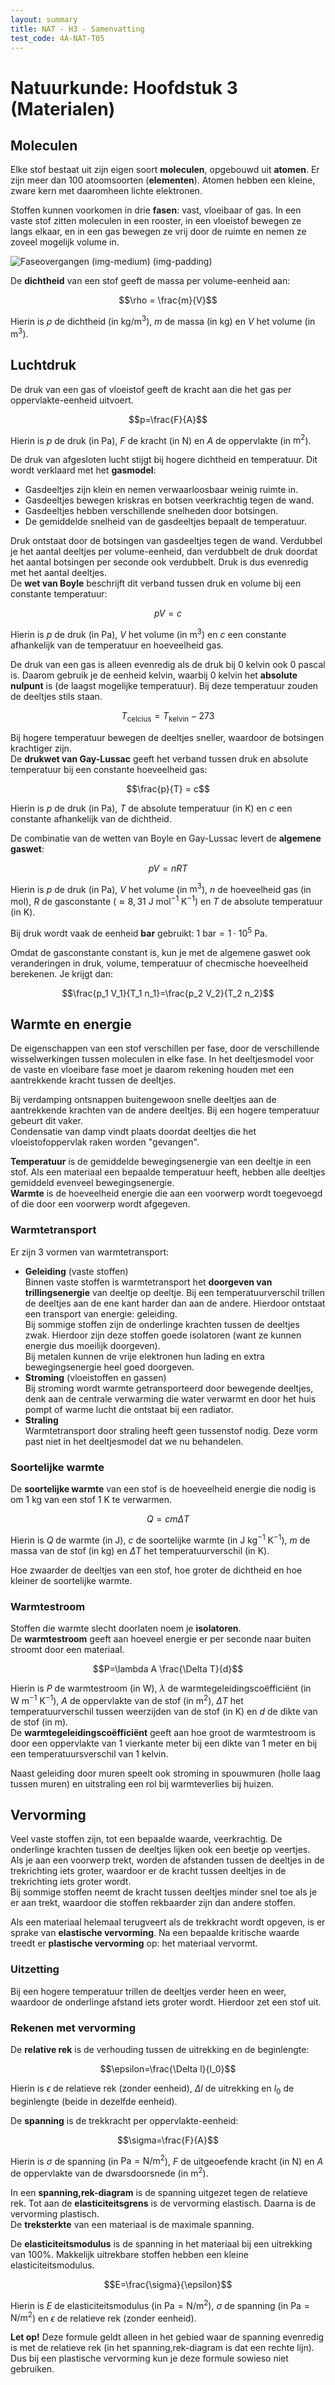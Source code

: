 ```yaml
---
layout: summary
title: NAT - H3 - Samenvatting
test_code: 4A-NAT-T05
---
```


# Natuurkunde: Hoofdstuk 3 (Materialen)

## Moleculen

Elke stof bestaat uit zijn eigen soort **moleculen**, opgebouwd uit **atomen**. Er zijn meer dan 100 atoomsoorten (**elementen**). Atomen hebben een kleine, zware kern met daaromheen lichte elektronen.

Stoffen kunnen voorkomen in drie **fasen**: vast, vloeibaar of gas. In een vaste stof zitten moleculen in een rooster, in een vloeistof bewegen ze langs elkaar, en in een gas bewegen ze vrij door de ruimte en nemen ze zoveel mogelijk volume in.

![Faseovergangen (img-medium) (img-padding)](images/nat_h3_fase.jpg)

De **dichtheid** van een stof geeft de massa per volume-eenheid aan:

$$\rho = \frac{m}{V}$$

Hierin is $\rho$ de dichtheid (in $\text{kg}/\text{m}^3$), $m$ de massa (in $\text{kg}$) en $V$ het volume (in $\text{m}^3$).

## Luchtdruk

De druk van een gas of vloeistof geeft de kracht aan die het gas per oppervlakte-eenheid uitvoert.

$$p=\frac{F}{A}$$

Hierin is $p$ de druk (in $\text{Pa}$), $F$ de kracht (in $\text{N}$) en $A$ de oppervlakte (in $\text{m}^2$).

De druk van afgesloten lucht stijgt bij hogere dichtheid en temperatuur. Dit wordt verklaard met het **gasmodel**:

- Gasdeeltjes zijn klein en nemen verwaarloosbaar weinig ruimte in.
- Gasdeeltjes bewegen kriskras en botsen veerkrachtig tegen de wand.
- Gasdeeltjes hebben verschillende snelheden door botsingen.
- De gemiddelde snelheid van de gasdeeltjes bepaalt de temperatuur.

Druk ontstaat door de botsingen van gasdeeltjes tegen de wand. Verdubbel je het aantal deeltjes per volume-eenheid, dan verdubbelt de druk doordat het aantal botsingen per seconde ook verdubbelt. Druk is dus evenredig met het aantal deeltjes.  
De **wet van Boyle** beschrijft dit verband tussen druk en volume bij een constante temperatuur:

$$pV = c$$

Hierin is $p$ de druk (in $\text{Pa}$), $V$ het volume (in $\text{m}^3$) en $c$ een constante afhankelijk van de temperatuur en hoeveelheid gas.

De druk van een gas is alleen evenredig als de druk bij 0 kelvin ook 0 pascal is. Daarom gebruik je de eenheid kelvin, waarbij 0 kelvin het **absolute nulpunt** is (de laagst mogelijke temperatuur). Bij deze temperatuur zouden de deeltjes stils staan.

$$T_\text{celcius} = T_\text{kelvin} - 273$$

Bij hogere temperatuur bewegen de deeltjes sneller, waardoor de botsingen krachtiger zijn.  
De **drukwet van Gay-Lussac** geeft het verband tussen druk en absolute temperatuur bij een constante hoeveelheid gas:

$$\frac{p}{T} = c$$

Hierin is $p$ de druk (in $\text{Pa}$), $T$ de absolute temperatuur (in $\text{K}$) en $c$ een constante afhankelijk van de dichtheid.

De combinatie van de wetten van Boyle en Gay-Lussac levert de **algemene gaswet**:

$$pV = nRT$$

Hierin is $p$ de druk (in $\text{Pa}$), $V$ het volume (in $\text{m}^3$), $n$ de hoeveelheid gas (in $\text{mol}$), $R$ de gasconstante ($\approx 8{,}31\ \text{J} \ \text{mol}^{-1} \ \text{K}^{-1}$) en $T$ de absolute temperatuur (in $\text{K}$).

Bij druk wordt vaak de eenheid **bar** gebruikt: $1 \ \text{bar} = 1 \cdot 10^5 \ \text{Pa}$.

Omdat de gasconstante constant is, kun je met de algemene gaswet ook veranderingen in druk, volume, temperatuur of checmische hoeveelheid berekenen. Je krijgt dan:

$$\frac{p_1 V_1}{T_1 n_1}=\frac{p_2 V_2}{T_2 n_2}$$

## Warmte en energie

De eigenschappen van een stof verschillen per fase, door de verschillende wisselwerkingen tussen moleculen in elke fase. In het deeltjesmodel voor de vaste en vloeibare fase moet je daarom rekening houden met een aantrekkende kracht tussen de deeltjes.

Bij verdamping ontsnappen buitengewoon snelle deeltjes aan de aantrekkende krachten van de andere deeltjes. Bij een hogere temperatuur gebeurt dit vaker.  
Condensatie van damp vindt plaats doordat deeltjes die het vloeistofoppervlak raken worden "gevangen".

**Temperatuur** is de gemiddelde bewegingsenergie van een deeltje in een stof. Als een materiaal een bepaalde temperatuur heeft, hebben alle deeltjes gemiddeld evenveel bewegingsenergie.  
**Warmte** is de hoeveelheid energie die aan een voorwerp wordt toegevoegd of die door een voorwerp wordt afgegeven.

### Warmtetransport

Er zijn 3 vormen van warmtetransport:

- **Geleiding** (vaste stoffen)  
  Binnen vaste stoffen is warmtetransport het **doorgeven van trillingsenergie** van deeltje op deeltje. Bij een temperatuurverschil trillen de deeltjes aan de ene kant harder dan aan de andere. Hierdoor ontstaat een transport van energie: geleiding.  
  Bij sommige stoffen zijn de onderlinge krachten tussen de deeltjes zwak. Hierdoor zijn deze stoffen goede isolatoren (want ze kunnen energie dus moeilijk doorgeven).  
  Bij metalen kunnen de vrije elektronen hun lading en extra bewegingsenergie heel goed doorgeven.
- **Stroming** (vloeistoffen en gassen)  
  Bij stroming wordt warmte getransporteerd door bewegende deeltjes, denk aan de centrale verwarming die water verwarmt en door het huis pompt of warme lucht die ontstaat bij een radiator.
- **Straling**  
  Warmtetransport door straling heeft geen tussenstof nodig. Deze vorm past niet in het deeltjesmodel dat we nu behandelen.

### Soortelijke warmte

De **soortelijke warmte** van een stof is de hoeveelheid energie die nodig is om 1 kg van een stof 1 K te verwarmen.

$$Q=cm\Delta T$$

Hierin is $Q$ de warmte (in $\text{J}$), $c$ de soortelijke warmte (in $\text{J} \ \text{kg}^{-1} \ \text{K}^{-1}$), $m$ de massa van de stof (in $\text{kg}$) en $\Delta T$ het temperatuurverschil (in $\text{K}$).

Hoe zwaarder de deeltjes van een stof, hoe groter de dichtheid en hoe kleiner de soortelijke warmte.

### Warmtestroom

Stoffen die warmte slecht doorlaten noem je **isolatoren**.  
De **warmtestroom** geeft aan hoeveel energie er per seconde naar buiten stroomt door een materiaal.

$$P=\lambda A \frac{\Delta T}{d}$$

Hierin is $P$ de warmtestroom (in $\text{W}$), $\lambda$ de warmtegeleidingscoëfficiënt (in $\text{W} \ \text{m}^{-1} \ \text{K}^{-1}$), $A$ de oppervlakte van de stof (in $\text{m}^2$), $\Delta T$ het temperatuurverschil tussen weerzijden van de stof (in $\text{K}$) en $d$ de dikte van de stof (in $\text{m}$).  
De **warmtegeleidingscoëfficiënt** geeft aan hoe groot de warmtestroom is door een oppervlakte van 1 vierkante meter bij een dikte van 1 meter en bij een temperatuursverschil van 1 kelvin.

Naast geleiding door muren speelt ook stroming in spouwmuren (holle laag tussen muren) en uitstraling een rol bij warmteverlies bij huizen.

## Vervorming

Veel vaste stoffen zijn, tot een bepaalde waarde, veerkrachtig. De onderlinge krachten tussen de deeltjes lijken ook een beetje op veertjes.  
Als je aan een voorwerp trekt, worden de afstanden tussen de deeltjes in de trekrichting iets groter, waardoor er de kracht tussen deeltjes in de trekrichting iets groter wordt.  
Bij sommige stoffen neemt de kracht tussen deeltjes minder snel toe als je er aan trekt, waardoor die stoffen rekbaarder zijn dan andere stoffen.

Als een materiaal helemaal terugveert als de trekkracht wordt opgeven, is er sprake van **elastische vervorming**. Na een bepaalde kritische waarde treedt er **plastische vervorming** op: het materiaal vervormt.

### Uitzetting

Bij een hogere temperatuur trillen de deeltjes verder heen en weer, waardoor de onderlinge afstand iets groter wordt. Hierdoor zet een stof uit.

### Rekenen met vervorming

De **relative rek** is de verhouding tussen de uitrekking en de beginlengte:

$$\epsilon=\frac{\Delta l}{l_0}$$

Hierin is $\epsilon$ de relatieve rek (zonder eenheid), $\Delta l$ de uitrekking en $l_0$ de beginlengte (beide in dezelfde eenheid).

De **spanning** is de trekkracht per oppervlakte-eenheid:

$$\sigma=\frac{F}{A}$$

Hierin is $\sigma$ de spanning (in $\text{Pa}=\text{N}/\text{m}^2$), $F$ de uitgeoefende kracht (in $\text{N}$) en $A$ de oppervlakte van de dwarsdoorsnede (in $\text{m}^2$).

In een **spanning,rek-diagram** is de spanning uitgezet tegen de relatieve rek. Tot aan de **elasticiteitsgrens** is de vervorming elastisch. Daarna is de vervorming plastisch.  
De **treksterkte** van een materiaal is de maximale spanning.

De **elasticiteitsmodulus** is de spanning in het materiaal bij een uitrekking van 100%. Makkelijk uitrekbare stoffen hebben een kleine elasticiteitsmodulus.

$$E=\frac{\sigma}{\epsilon}$$

Hierin is $E$ de elasticiteitsmodulus (in $\text{Pa}=\text{N}/\text{m}^2$), $\sigma$ de spanning (in $\text{Pa}=\text{N}/\text{m}^2$) en $\epsilon$ de relatieve rek (zonder eenheid).

**Let op!** Deze formule geldt alleen in het gebied waar de spanning evenredig is met de relatieve rek (in het spanning,rek-diagram is dat een rechte lijn). Dus bij een plastische vervorming kun je deze formule sowieso niet gebruiken.
